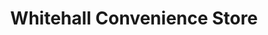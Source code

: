 ---
title: "Whitehall Convenience Store"
url: /gateshead/whitehall-convenience-store/
shop: convenience
---